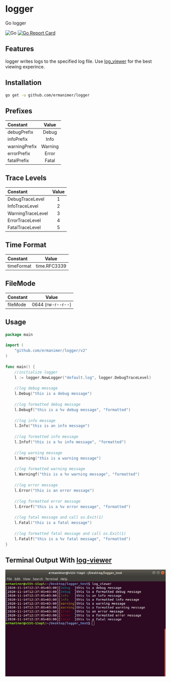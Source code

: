 # logger
Go logger

![Go](https://github.com/ermanimer/logger/workflows/Go/badge.svg)
[![Go Report Card](https://goreportcard.com/badge/github.com/ermanimer/logger)](https://goreportcard.com/report/github.com/ermanimer/logger)

## Features
logger writes logs to the specified log file. Use [log_viewer](https://github.com/ermanimer/log_viewer) for the best viewing experince.

## Installation
```bash
go get -u github.com/ermanimer/logger
```

## Prefixes
|Constant     |Value  |
|:------------|:-----:|
|debugPrefix  |Debug  |
|infoPrefix   |Info   |
|warningPrefix|Warning|
|errorPrefix  |Error  |
|fatalPrefix  |Fatal  |

## Trace Levels
|Constant         |Value |
|:----------------|:----:|
|DebugTraceLevel  |1     |
|InfoTraceLevel   |2     |
|WarningTraceLevel|3     |
|ErrorTraceLevel  |4     |
|FatalTraceLevel  |5     |

## Time Format
|Constant  |Value       |
|:---------|:----------:|
|timeFormat|time.RFC3339|

## FileMode
|Constant|Value           |
|:-------|:--------------:|
|fileMode|0644 (rw-r--r--)|

## Usage
```go
package main

import (
	"github.com/ermanimer/logger/v2"
)

func main() {
	//initialize logger
	l := logger.NewLogger("default.log", logger.DebugTraceLevel)

	//log debug message
	l.Debug("this is a debug message")

	//log formatted debug message
	l.Debugf("this is a %v debug message", "formatted")

	//log info message
	l.Info("this is an info message")

	//log formatted info message
	l.Infof("this is a %v info message", "formatted")

	//log warning message
	l.Warning("this is a warning message")

	//log formatted warning message
	l.Warningf("this is a %v warning message", "formatted")

	//log error message
	l.Error("this is an error message")

	//log formatted error message
	l.Errorf("this is a %v error message", "formatted")

	//log fatal message and call os.Exit(1)
	l.Fatal("this is a fatal message")

	//log formatted fatal message and call os.Exit(1)
	l.Fatalf("this is a %v fatal message", "formatted")
}
```

## Terminal Output With [log-viewer](https://github.com/ermanimer/log-viewer)
![Terminal Output](/images/terminal_output.png)
